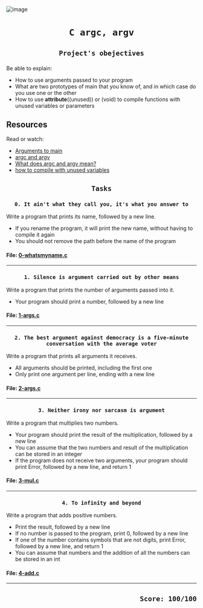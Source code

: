 ![image](https://tanakatarou.tech/wp-content/uploads/2021/10/4c85c234076325c638e2c305400f29d6.jpg)

# <p align=center>`C argc, argv`</p>
## <p align=center> `Project's obejectives` </p>
Be able to explain:
- How to use arguments passed to your program
- What are two prototypes of main that you know of, and in which case do you use one or the other
- How to use __attribute__((unused)) or (void) to compile functions with unused variables or parameters

## Resources
Read or watch:

- [Arguments to main](https://intranet.hbtn.io/rltoken/ro9HSskzyAhNpzdcVhdVWw)
- [argc and argv](https://intranet.hbtn.io/rltoken/zjdRHZTL-ImDCnGuMfHYfA)
- [What does argc and argv mean?](https://intranet.hbtn.io/rltoken/RT0y1HPM-AChT_JQedpdaA)
- [how to compile with unused variables](https://intranet.hbtn.io/rltoken/GvQNF9qKoUuY1t0U1AsetA)

## <p align=center>`Tasks`</p>
### <p align=center>`0. It ain't what they call you, it's what you answer to`</p>
Write a program that prints its name, followed by a new line.

- If you rename the program, it will print the new name, without having to compile it again
- You should not remove the path before the name of the program
#### File: [0-whatsmyname.c](https://github.com/rChrisb/holbertonschool-low_level_programming/blob/main/argc_argv/0-whatsmyname.c)
-------------------------------------------------
### <p align=center>`1. Silence is argument carried out by other means`</p>
Write a program that prints the number of arguments passed into it.

- Your program should print a number, followed by a new line
#### File: [1-args.c](https://github.com/rChrisb/holbertonschool-low_level_programming/blob/main/argc_argv/1-args.c)
-------------------------------------------------
### <p align=center>`2. The best argument against democracy is a five-minute conversation with the average voter`</p>
Write a program that prints all arguments it receives.

- All arguments should be printed, including the first one
- Only print one argument per line, ending with a new line
#### File: [2-args.c](https://github.com/rChrisb/holbertonschool-low_level_programming/blob/main/argc_argv/2-args.c)
-------------------------------------------------
### <p align=center>`3. Neither irony nor sarcasm is argument`</p>
Write a program that multiplies two numbers.

- Your program should print the result of the multiplication, followed by a new line
- You can assume that the two numbers and result of the multiplication can be stored in an integer
- If the program does not receive two arguments, your program should print Error, followed by a new line, and return 1
#### File: [3-mul.c](https://github.com/rChrisb/holbertonschool-low_level_programming/blob/main/argc_argv/3-mul.c)
-------------------------------------------------
### <p align=center>`4. To infinity and beyond`</p>
Write a program that adds positive numbers.

- Print the result, followed by a new line
- If no number is passed to the program, print 0, followed by a new line
- If one of the number contains symbols that are not digits, print Error, followed by a new line, and return 1
- You can assume that numbers and the addition of all the numbers can be stored in an int
#### File: [4-add.c](https://github.com/rChrisb/holbertonschool-low_level_programming/blob/main/argc_argv/4-add.c)
-------------------------------------------------

## <p align=right>`Score: 100/100`</p>
